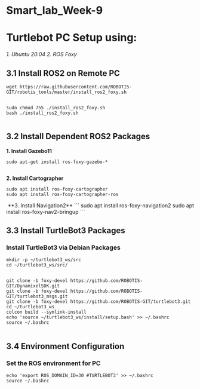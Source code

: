 # Smart_lab_Week-9
# Turtlebot PC Setup using:
*1. Ubuntu 20.04*
*2. ROS Foxy*

## 3.1 Install ROS2 on Remote PC
```
wget https://raw.githubusercontent.com/ROBOTIS-GIT/robotis_tools/master/install_ros2_foxy.sh
```

<image>

```
sudo chmod 755 ./install_ros2_foxy.sh
bash ./install_ros2_foxy.sh
```

<image>

## 3.2 Install Dependent ROS2 Packages
**1. Install Gazebo11**
```
sudo apt-get install ros-foxy-gazebo-*
```

<image>

**2. Install Cartographer**
```
sudo apt install ros-foxy-cartographer
sudo apt install ros-foxy-cartographer-ros
```

<image>
**3. Install Navigation2**
```
sudo apt install ros-foxy-navigation2
sudo apt install ros-foxy-nav2-bringup
```

## 3.3 Install TurtleBot3 Packages
### Install TurtleBot3 via Debian Packages

```
mkdir -p ~/turtlebot3_ws/src
cd ~/turtlebot3_ws/src/
```

<image>

```
git clone -b foxy-devel https://github.com/ROBOTIS-GIT/DynamixelSDK.git
git clone -b foxy-devel https://github.com/ROBOTIS-GIT/turtlebot3_msgs.git
git clone -b foxy-devel https://github.com/ROBOTIS-GIT/turtlebot3.git
cd ~/turtlebot3_ws
colcon build --symlink-install
echo 'source ~/turtlebot3_ws/install/setup.bash' >> ~/.bashrc
source ~/.bashrc
```

<image>

## 3.4 Environment Configuration
### Set the ROS environment for PC

```
echo 'export ROS_DOMAIN_ID=30 #TURTLEBOT3' >> ~/.bashrc
source ~/.bashrc
```

<image>
